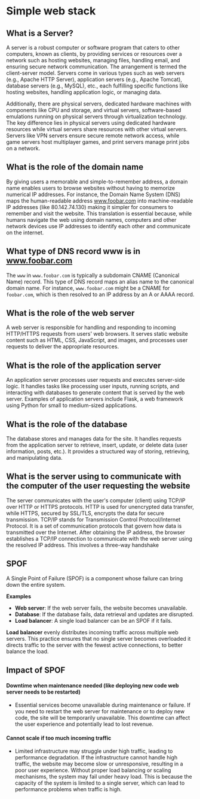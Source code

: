# Simple web stack

## What is a Server?
A server is a robust computer or software program that caters to other computers, known as clients, by providing services or resources over a network such as hosting websites, managing files, handling email, and ensuring secure network communication. The arrangement is termed the client-server model. Servers come in various types such as web servers (e.g., Apache HTTP Server), application servers (e.g., Apache Tomcat), database servers (e.g., MySQL), etc., each fulfilling specific functions like hosting websites, handling application logic, or managing data.

Additionally, there are physical servers, dedicated hardware machines with components like CPU and storage, and virtual servers, software-based emulations running on physical servers through virtualization technology. The key difference lies in physical servers using dedicated hardware resources while virtual servers share resources with other virtual servers. Servers like VPN servers ensure secure remote network access, while game servers host multiplayer games, and print servers manage print jobs on a network.

## What is the role of the domain name
By giving users a memorable and simple-to-remember address, a domain name enables users to browse websites without having to memorize numerical IP addresses. For instance, the Domain Name System (DNS) maps the human-readable address www.foobar.com  into machine-readable IP addresses (like 80.142.74.130) making it simpler for consumers to remember and visit the website. 
This translation is essential because, while humans navigate the web using domain names, computers and other network devices use IP addresses to identify each other and communicate on the internet.

## What type of DNS record www is in www.foobar.com
The `www` in `www.foobar.com` is typically a subdomain CNAME (Canonical Name) record. This type of DNS record maps an alias name to the canonical domain name. For instance, `www.foobar.com` might be a CNAME for `foobar.com`, which is then resolved to an IP address by an A or AAAA record.

## What is the role of the web server
A web server is responsible for handling and responding to incoming HTTP/HTTPS requests from users' web browsers.
It serves static website content such as HTML, CSS, JavaScript, and images, and processes user requests to deliver the appropriate resources.

## What is the role of the application server
An application server processes user requests and executes server-side logic. It handles tasks like processing user inputs, running scripts, and interacting with databases to generate content that is served by the web server.
Examples of application servers include Flask, a web framework using Python for small to medium-sized applications. 

## What is the role of the database
The database stores and manages data for the site. It handles requests from the application server to retrieve, insert, update, or delete data (user information, posts, etc.). It provides a structured way of storing, retrieving, and manipulating data.

## What is the server using to communicate with the computer of the user requesting the website
The server communicates with the user's computer (client) using TCP/IP over HTTP or HTTPS protocols. 
HTTP is used for unencrypted data transfer, while HTTPS, secured by SSL/TLS, encrypts the data for secure transmission.
TCP/IP stands for Transmission Control Protocol/Internet Protocol. It is a set of communication protocols that govern how data is transmitted over the Internet. After obtaining the IP address, the browser establishes a TCP/IP connection to communicate with the web server using the resolved IP address.
This involves a three-way handshake

## SPOF
A Single Point of Failure (SPOF) is a component whose failure can bring down the entire system.

**Examples**
- **Web server**: If the web server fails, the website becomes unavailable.
- **Database**: If the database fails, data retrieval and updates are disrupted.
- **Load balancer**: A single load balancer can be an SPOF if it fails. 

**Load balancer** evenly distributes incoming traffic across multiple web servers. This practice ensures that no single server becomes overloaded it directs traffic to the server with the fewest active connections, to better balance the load.

## Impact of SPOF
#### Downtime when maintenance needed (like deploying new code web server needs to be restarted)
- Essential services become unavailable during maintenance or failure. If you need to restart the web server for maintenance or to deploy new code, the site will be temporarily unavailable.  This downtime can affect the user experience and potentially lead to lost revenue.

#### Cannot scale if too much incoming traffic
- Limited infrastructure may struggle under high traffic, leading to performance degradation. If the infrastructure cannot handle high traffic, the website may become slow or unresponsive, resulting in a poor user experience. Without proper load balancing or scaling mechanisms, the system may fail under heavy load. This is because the capacity of the system is limited to a single server, which can lead to performance problems when traffic is high.
